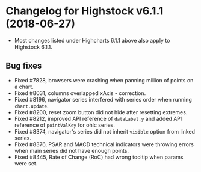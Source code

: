 # Changelog for Highstock v6.1.1 (2018-06-27)
        
- Most changes listed under Highcharts 6.1.1 above also apply to Highstock 6.1.1.

## Bug fixes
- Fixed #7828, browsers were crashing when panning million of points on a chart.
- Fixed #8031, columns overlapped xAxis - correction.
- Fixed #8196, navigator series interfered with series order when running `chart.update`.
- Fixed #8200, reset zoom button did not hide after resetting extremes.
- Fixed #8212, improved API reference of `dataLabel.y` and added API reference of `pointValKey` for ohlc series.
- Fixed #8374, navigator's series did not inherit `visible` option from linked series.
- Fixed #8376, PSAR and MACD technical indicators were throwing errors when main series did not have enough points.
- Fixed #8445, Rate of Change (RoC) had wrong tooltip when params were set.
